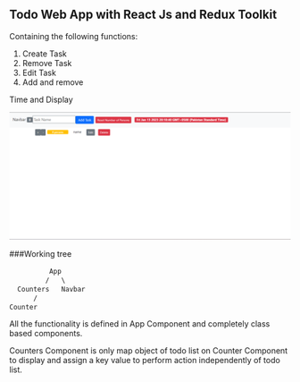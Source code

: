 
## Todo Web App with React Js and Redux Toolkit

Containing the following functions:
1. Create Task
2. Remove Task
3. Edit Task
4. Add and remove

Time and Display

![Image](/React%20Js/todo-app%20v2/Screenshot_20230113_081049.png)

###Working tree

              App
             /   \
      Counters   Navbar
          /
    Counter

All the functionality is defined in App Component and completely class based components.

Counters Component is only map object of todo list on Counter Component to display and assign a key value to perform action independently of todo list.

